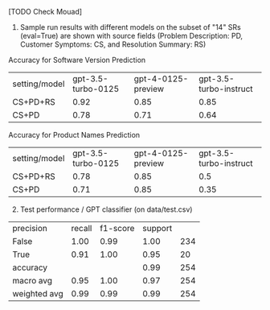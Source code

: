 [TODO Check Mouad]

1. Sample run results with different models on the subset of "14" SRs (eval=True) are shown with source fields
 (Problem Description: PD, Customer Symptoms: CS, and Resolution Summary: RS)

<table>
<tr> Accuracy for Software Version Prediction </tr>
<tr>
<td>setting/model</td>
<td>gpt-3.5-turbo-0125</td>
<td>gpt-4-0125-preview</td>
<td>gpt-3.5-turbo-instruct</td>
</tr>
<tr>
<td>CS+PD+RS</td>
<td>0.92</td>
<td>0.85</td>
<td>0.85</td>
</tr>
<tr>
<td>CS+PD</td>
<td>0.78</td>
<td>0.71</td>
<td>0.64</td>
</tr>
</table>


<table>
<tr> Accuracy for Product Names Prediction </tr>
<tr>
<td>setting/model</td>
<td>gpt-3.5-turbo-0125</td>
<td>gpt-4-0125-preview</td>
<td>gpt-3.5-turbo-instruct</td>
</tr>
<tr>
<td>CS+PD+RS</td>
<td>0.78</td>
<td>0.85</td>
<td>0.5</td>
</tr>
<tr>
<td>CS+PD</td>
<td>0.71</td>
<td>0.85</td>
<td>0.35</td>
</tr>
</table>






2. Test performance / GPT classifier (on data/test.csv)
<table>
<tr> <td>     precision</td>    <td>recall</td> <td> f1-score</td>   <td>support </td></tr>

<tr><td>       False</td>    <td>   1.00  </td>  <td>  0.99  </td>   <td> 1.00   </td>   <td> 234</td></tr>
<tr><td>        True</td>    <td>   0.91  </td>   <td> 1.00  </td>  <td>  0.95  </td>   <td>   20</td></tr>

<tr><td>    accuracy </td>     <td></td></td>    <td></td>             <td>         0.99  </td>   <td>  254</td></tr>
   
<tr><td>   macro avg</td>    <td>   0.95 </td>   <td>  1.00 </td>    <td> 0.97 </td>   <td>   254</td></tr>
   
<tr><td>weighted avg </td>   <td>   0.99  </td>   <td> 0.99 </td>  <td>   0.99</td>     <td>  254</td></tr>

</table>



